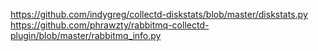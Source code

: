 https://github.com/indygreg/collectd-diskstats/blob/master/diskstats.py
https://github.com/phrawzty/rabbitmq-collectd-plugin/blob/master/rabbitmq_info.py
